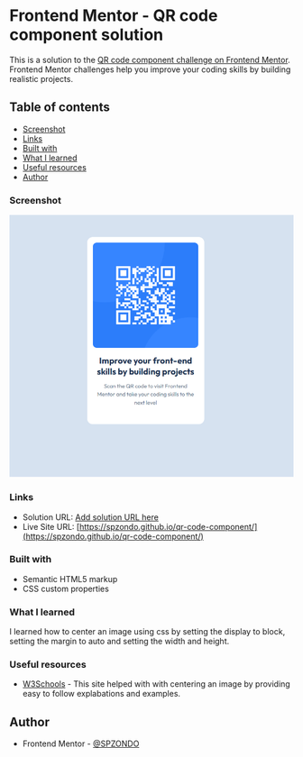 # Frontend Mentor - QR code component solution

This is a solution to the [QR code component challenge on Frontend Mentor](https://www.frontendmentor.io/challenges/qr-code-component-iux_sIO_H). Frontend Mentor challenges help you improve your coding skills by building realistic projects. 

## Table of contents

- [Screenshot](#screenshot)
- [Links](#links)
- [Built with](#built-with)
- [What I learned](#what-i-learned)
- [Useful resources](#useful-resources)
- [Author](#author)

### Screenshot

![](images/screenshot.png)



### Links

- Solution URL: [Add solution URL here](https://your-solution-url.com)
- Live Site URL: [https://spzondo.github.io/qr-code-component/](https://spzondo.github.io/qr-code-component/)
### Built with

- Semantic HTML5 markup
- CSS custom properties

### What I learned

I learned how to center an image using css by setting the display to block, setting the margin to auto and setting the width and height.


### Useful resources

- [W3Schools](http://w3schools.coma) - This site helped with with centering an image by providing easy to follow explabations and examples.

## Author


- Frontend Mentor - [@SPZONDO](https://www.frontendmentor.io/profile/SPZONDO)




